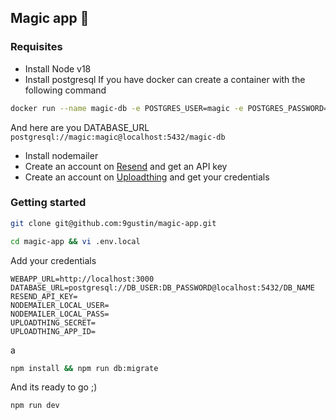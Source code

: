 ## Magic app 🔮

### Requisites
- Install Node v18
- Install postgresql
If you have docker can create a container with the following command
```BASH
docker run --name magic-db -e POSTGRES_USER=magic -e POSTGRES_PASSWORD=magic -e POSTGRES_DB=magic-db -p 5432:5432 -d postgres
```
And here are you DATABASE_URL `postgresql://magic:magic@localhost:5432/magic-db`
- Install nodemailer
- Create an account on [Resend](https://resend.com/) and get an API key
- Create an account on [Uploadthing](https://uploadthing.com/) and get your credentials

### Getting started

```BASH
git clone git@github.com:9gustin/magic-app.git
```

```BASH
cd magic-app && vi .env.local
```

Add your credentials
```ENV
WEBAPP_URL=http://localhost:3000
DATABASE_URL=postgresql://DB_USER:DB_PASSWORD@localhost:5432/DB_NAME
RESEND_API_KEY=
NODEMAILER_LOCAL_USER=
NODEMAILER_LOCAL_PASS=
UPLOADTHING_SECRET=
UPLOADTHING_APP_ID=
```
a
```BASH
npm install && npm run db:migrate
```

And its ready to go ;)
```BASH
npm run dev
```
